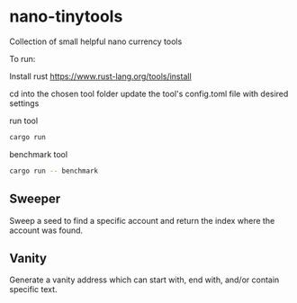 # nano-tinytools

Collection of small helpful nano currency tools

To run:

Install rust <https://www.rust-lang.org/tools/install>

cd into the chosen tool folder
update the tool's config.toml file with desired settings

run tool

```bash
cargo run
```

benchmark tool

```bash
cargo run -- benchmark
```

## Sweeper

Sweep a seed to find a specific account and return the index where the account was found.

## Vanity

Generate a vanity address which can start with, end with, and/or contain specific text.
